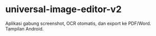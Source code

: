 # universal-image-editor-v2
Aplikasi gabung screenshot, OCR otomatis, dan export ke PDF/Word. Tampilan Android.
